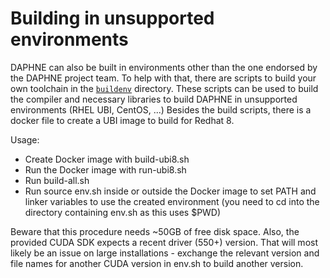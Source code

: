 <!--
Copyright 2024 The DAPHNE Consortium

Licensed under the Apache License, Version 2.0 (the "License");
you may not use this file except in compliance with the License.
You may obtain a copy of the License at

    http://www.apache.org/licenses/LICENSE-2.0

Unless required by applicable law or agreed to in writing, software
distributed under the License is distributed on an "AS IS" BASIS,
WITHOUT WARRANTIES OR CONDITIONS OF ANY KIND, either express or implied.
See the License for the specific language governing permissions and
limitations under the License.
-->

# Building in unsupported environments

DAPHNE can also be built in environments other than the one endorsed by the DAPHNE project team. To help with that,
there are scripts to build your own toolchain in the [``buildenv``](/buildenv) directory.
These scripts can be used to build the compiler and necessary libraries to build DAPHNE in unsupported environments 
(RHEL UBI, CentOS, ...) Besides the build scripts, there is a docker file to create a UBI image to build for Redhat 8.


Usage:
* Create Docker image with build-ubi8.sh
* Run the Docker image with run-ubi8.sh
* Run build-all.sh
* Run source env.sh inside or outside the Docker image to set PATH and linker variables to use the created environment 
(you need to cd into the directory containing env.sh as this uses $PWD)


Beware that this procedure needs ~50GB of free disk space. Also, the provided CUDA SDK expects a recent driver (550+) 
version. That will most likely be an issue on large installations - exchange the relevant version and file names for 
another CUDA version in env.sh to build another version.